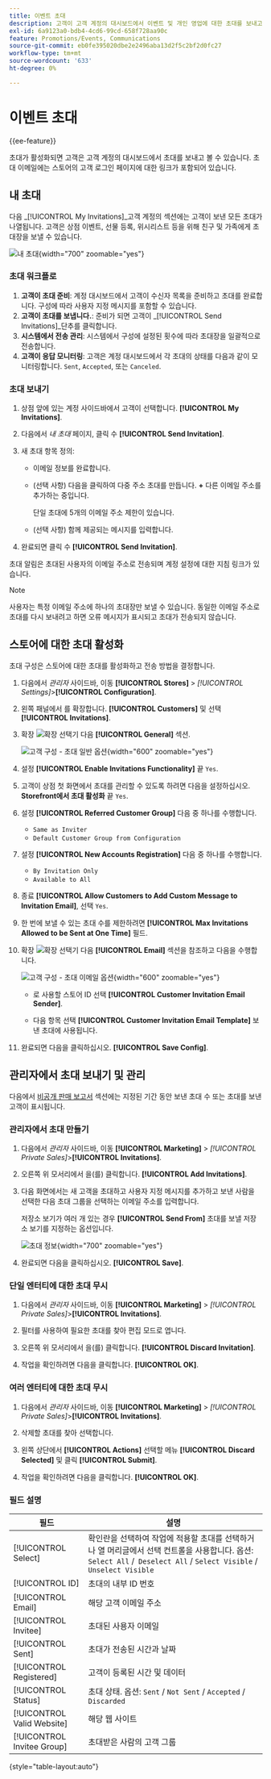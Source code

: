 ```yaml
---
title: 이벤트 초대
description: 고객이 고객 계정의 대시보드에서 이벤트 및 개인 영업에 대한 초대를 보내고 보는 방법을 알아봅니다.
exl-id: 6a9123a0-bdb4-4cd6-99cd-658f728aa90c
feature: Promotions/Events, Communications
source-git-commit: eb0fe395020dbe2e2496aba13d2f5c2bf2d0fc27
workflow-type: tm+mt
source-wordcount: '633'
ht-degree: 0%

---
```


# 이벤트 초대

{{ee-feature}}

초대가 활성화되면 고객은 고객 계정의 대시보드에서 초대를 보내고 볼 수 있습니다. 초대 이메일에는 스토어의 고객 로그인 페이지에 대한 링크가 포함되어 있습니다.

## 내 초대

다음 _[!UICONTROL My Invitations]_고객 계정의 섹션에는 고객이 보낸 모든 초대가 나열됩니다. 고객은 상점 이벤트, 선물 등록, 위시리스트 등을 위해 친구 및 가족에게 초대장을 보낼 수 있습니다.

![내 초대](./assets/account-dashboard-my-invitations.png){width="700" zoomable="yes"}

### 초대 워크플로

1. **고객이 초대 준비**: 계정 대시보드에서 고객이 수신자 목록을 준비하고 초대를 완료합니다. 구성에 따라 사용자 지정 메시지를 포함할 수 있습니다.
1. **고객이 초대를 보냅니다.**: 준비가 되면 고객이 _[!UICONTROL Send Invitations]_단추를 클릭합니다.
1. **시스템에서 전송 관리**: 시스템에서 구성에 설정된 횟수에 따라 초대장을 일괄적으로 전송합니다.
1. **고객이 응답 모니터링**: 고객은 계정 대시보드에서 각 초대의 상태를 다음과 같이 모니터링합니다. `Sent`, `Accepted`, 또는 `Canceled`.

### 초대 보내기

1. 상점 앞에 있는 계정 사이드바에서 고객이 선택합니다. **[!UICONTROL My Invitations]**.

1. 다음에서 _내 초대_ 페이지, 클릭 수 **[!UICONTROL Send Invitation]**.

1. 새 초대 항목 정의:

   - 이메일 정보를 완료합니다.

   - (선택 사항) 다음을 클릭하여 다중 주소 초대를 만듭니다. **+** 다른 이메일 주소를 추가하는 중입니다.

     단일 초대에 5개의 이메일 주소 제한이 있습니다.

   - (선택 사항) 함께 제공되는 메시지를 입력합니다.

1. 완료되면 클릭 수 **[!UICONTROL Send Invitation]**.

초대 알림은 초대된 사용자의 이메일 주소로 전송되며 계정 설정에 대한 지침 링크가 있습니다.

>[!NOTE]
>
>사용자는 특정 이메일 주소에 하나의 초대장만 보낼 수 있습니다. 동일한 이메일 주소로 초대를 다시 보내려고 하면 오류 메시지가 표시되고 초대가 전송되지 않습니다.

## 스토어에 대한 초대 활성화

초대 구성은 스토어에 대한 초대를 활성화하고 전송 방법을 결정합니다.

1. 다음에서 _관리자_ 사이드바, 이동 **[!UICONTROL Stores]** > _[!UICONTROL Settings]_>**[!UICONTROL Configuration]**.

1. 왼쪽 패널에서 를 확장합니다. **[!UICONTROL Customers]** 및 선택 **[!UICONTROL Invitations]**.

1. 확장 ![확장 선택기](../assets/icon-display-expand.png) 다음 **[!UICONTROL General]** 섹션.

   ![고객 구성 - 초대 일반 옵션](../configuration-reference/customers/assets/invitations-general.png){width="600" zoomable="yes"}

1. 설정 **[!UICONTROL Enable Invitations Functionality]** 끝 `Yes`.

1. 고객이 상점 첫 화면에서 초대를 관리할 수 있도록 하려면 다음을 설정하십시오. **Storefront에서 초대 활성화** 끝 `Yes`.

1. 설정 **[!UICONTROL Referred Customer Group]** 다음 중 하나를 수행합니다.

   - `Same as Inviter`
   - `Default Customer Group from Configuration`

1. 설정 **[!UICONTROL New Accounts Registration]** 다음 중 하나를 수행합니다.

   - `By Invitation Only`
   - `Available to All`

1. 종료 **[!UICONTROL Allow Customers to Add Custom Message to Invitation Email]**, 선택 `Yes`.

1. 한 번에 보낼 수 있는 초대 수를 제한하려면 **[!UICONTROL Max Invitations Allowed to be Sent at One Time]** 필드.

1. 확장 ![확장 선택기](../assets/icon-display-expand.png) 다음 **[!UICONTROL Email]** 섹션을 참조하고 다음을 수행합니다.

   ![고객 구성 - 초대 이메일 옵션](../configuration-reference/customers/assets/invitations-email.png){width="600" zoomable="yes"}

   - 로 사용할 스토어 ID 선택 **[!UICONTROL Customer Invitation Email Sender]**.

   - 다음 항목 선택 **[!UICONTROL Customer Invitation Email Template]** 보낸 초대에 사용됩니다.

1. 완료되면 다음을 클릭하십시오. **[!UICONTROL Save Config]**.

## 관리자에서 초대 보내기 및 관리

다음에서 [비공개 판매 보고서](../getting-started/private-sales-reports.md) 섹션에는 지정된 기간 동안 보낸 초대 수 또는 초대를 보낸 고객이 표시됩니다.

### 관리자에서 초대 만들기

1. 다음에서 _관리자_ 사이드바, 이동 **[!UICONTROL Marketing]** > _[!UICONTROL Private Sales]_>**[!UICONTROL Invitations]**.

1. 오른쪽 위 모서리에서 을(를) 클릭합니다. **[!UICONTROL Add Invitations]**.

1. 다음 화면에서는 새 고객을 초대하고 사용자 지정 메시지를 추가하고 보낸 사람을 선택한 다음 초대 그룹을 선택하는 이메일 주소를 입력합니다.

   저장소 보기가 여러 개 있는 경우 **[!UICONTROL Send From]** 초대를 보낼 저장소 보기를 지정하는 옵션입니다.

   ![초대 정보](./assets/create-invitation-page.png){width="700" zoomable="yes"}

1. 완료되면 다음을 클릭하십시오. **[!UICONTROL Save]**.

### 단일 엔터티에 대한 초대 무시

1. 다음에서 _관리자_ 사이드바, 이동 **[!UICONTROL Marketing]** > _[!UICONTROL Private Sales]_>**[!UICONTROL Invitations]**.

1. 필터를 사용하여 필요한 초대를 찾아 편집 모드로 엽니다.

1. 오른쪽 위 모서리에서 을(를) 클릭합니다. **[!UICONTROL Discard Invitation]**.

1. 작업을 확인하려면 다음을 클릭합니다. **[!UICONTROL OK]**.

### 여러 엔터티에 대한 초대 무시

1. 다음에서 _관리자_ 사이드바, 이동 **[!UICONTROL Marketing]** > _[!UICONTROL Private Sales]_>**[!UICONTROL Invitations]**.

1. 삭제할 초대를 찾아 선택합니다.

1. 왼쪽 상단에서 **[!UICONTROL Actions]** 선택할 메뉴 **[!UICONTROL Discard Selected]** 및 클릭 **[!UICONTROL Submit]**.

1. 작업을 확인하려면 다음을 클릭합니다. **[!UICONTROL OK]**.

### 필드 설명

| 필드 | 설명 |
|--- |--- |
| [!UICONTROL Select] | 확인란을 선택하여 작업에 적용할 초대를 선택하거나 열 머리글에서 선택 컨트롤을 사용합니다. 옵션: `Select All` /` Deselect All` / `Select Visible` / `Unselect Visible` |
| [!UICONTROL ID] | 초대의 내부 ID 번호 |
| [!UICONTROL Email] | 해당 고객 이메일 주소 |
| [!UICONTROL Invitee] | 초대된 사용자 이메일 |
| [!UICONTROL Sent] | 초대가 전송된 시간과 날짜 |
| [!UICONTROL Registered] | 고객이 등록된 시간 및 데이터 |
| [!UICONTROL Status] | 초대 상태. 옵션: `Sent` / `Not Sent` / `Accepted` / `Discarded` |
| [!UICONTROL Valid Website] | 해당 웹 사이트 |
| [!UICONTROL Invitee Group] | 초대받은 사람의 고객 그룹 |

{style="table-layout:auto"}

